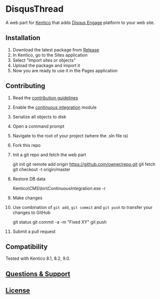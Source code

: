 # DisqusThread
A web part for [Kentico](https://www.kentico.com) that adds [Disqus Engage](https://disqus.com/) platform to your web site.

## Installation
 1. Download the latest package from [Release](https://github.com/Kentico/DisqusThread/releases)
 2. In Kentico, go to the Sites application
 3. Select "Import sites or objects"
 4. Upload the package and import it
 5. Now you are ready to use it in the Pages application
 
## Contributing
  1. Read the [contribution guidelines](https://github.com/Kentico/DisqusThread/blob/master/CONTRIBUTING.md)
  2. Enable the [continuous integration](https://docs.kentico.com/display/K9/Setting+up+continuous+integration) module
  3. Serialize all objects to disk
  4. Open a command prompt
  5. Navigate to the root of your project (where the .sln file is)
  6. Fork this repo
  6. Init a git repo and fetch the web part
  
        git init
        git remote add origin https://github.com/owner/repo.git
        git fetch
        git checkout -t origin/master

  7. Restore DB data
  
        Kentico\CMS\bin\ContinuousIntegration.exe -r

  8. Make changes
  9. Use combination of `git add`, `git commit` and `git push` to transfer your changes to GitHub
  
        git status
        git commit -a -m "Fixed XY"
        git push

  10. Submit a pull request
  
## Compatibility
Tested with Kentico 8.1, 8.2, 9.0.

## [Questions & Support](https://github.com/Kentico/Home/blob/master/README.md)

## [License](https://github.com/Kentico/DisqusThread/blob/master/LICENSE.txt)
  
